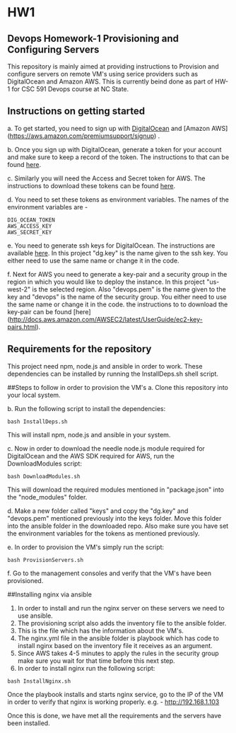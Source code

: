 # HW1
## Devops Homework-1 Provisioning and Configuring Servers

This repository is mainly aimed at providing instructions to Provision and configure servers on remote VM's using serice providers such as DigitalOcean and Amazon AWS. This is currently beind done as part of HW-1 for CSC 591 Devops course at NC State. 

## Instructions on getting started
a. To get started, you need to sign up with [DigitalOcean](https://cloud.digitalocean.com/registrations/new) and [Amazon AWS] (https://aws.amazon.com/premiumsupport/signup) .

b. Once you sign up with DigitalOcean, generate a token for your account and make sure to keep a record of the token. The instructions to that can be found [here](https://www.digitalocean.com/community/tutorials/how-to-use-the-digitalocean-api-v2).

c. Similarly you will need the Access and Secret token for AWS. The instructions to download these tokens can be found [here](http://docs.aws.amazon.com/IAM/latest/UserGuide/id_credentials_temp.html).

d. You need to set these tokens as environment variables. The names of the environment variables are - 
```
DIG_OCEAN_TOKEN
AWS_ACCESS_KEY
AWS_SECRET_KEY
```
e. You need to generate ssh keys for DigitalOcean. The instructions are available [here](https://www.digitalocean.com/community/tutorials/how-to-use-ssh-keys-with-digitalocean-droplets). In this project "dg.key" is the name given to the ssh key. You either need to use the same name or change it in the code.

f. Next for AWS you need to generate a key-pair and a security group in the region in which you would like to deploy the instance. In this project "us-west-2" is the selected region. Also "devops.pem" is the name given to the key and "devops" is the name of the security group. You either need to use the same name or change it in the code. the instructions to to download the key-pair can be found [here] (http://docs.aws.amazon.com/AWSEC2/latest/UserGuide/ec2-key-pairs.html).

## Requirements for the repository
This project need npm, node.js and ansible in order to work. These dependencies can be installed by running the InstallDeps.sh shell script. 

##Steps to follow in order to provision the VM's
a. Clone this repository into your local system.

b. Run the following script to install the dependencies:
```
bash InstallDeps.sh
```
This will install npm, node.js and ansible in your system. 

c. Now in order to download the needle node.js module required for DigitalOcean and the AWS SDK required for AWS, run the DownloadModules script:
```
bash DownloadModules.sh
```
This will download the required modules mentioned in "package.json" into the "node_modules" folder.

d. Make a new folder called "keys" and copy the "dg.key" and "devops.pem" mentioned previously into the keys folder. Move this folder into the ansible folder in the downloaded repo. Also make sure you have set the environment variables for the tokens as mentioned previously.

e. In order to provision the VM's simply run the script:
```
bash ProvisionServers.sh
```

f. Go to the management consoles and verify that the VM's have been provisioned.

##Installing nginx via ansible
1. In order to install and run the nginx server on these servers we need to use ansible.
2. The provisioning script also adds the inventory file to the ansible folder. 
3. This is the file which has the information about the VM's. 
4. The nginx.yml file in the ansible folder is playbook which has code to install nginx based on the inventory file it receives as an argument. 
5. Since AWS takes 4-5 minutes to apply the rules in the security group make sure you wait for that time before this next step.
6. In order to install nginx run the following script:
```
bash InstallNginx.sh
```

Once the playbook installs and starts nginx service, go to the IP of the VM in order to verify that nginx is working properly. e.g. - http://192.168.1.103

Once this is done, we have met all the requirements and the servers have been installed.
